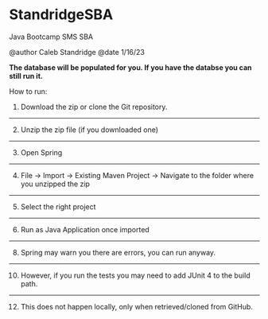 # StandridgeSBA
Java Bootcamp SMS SBA

@author Caleb Standridge
@date 1/16/23

**The database will be populated for you. If you have the databse you can still run it.**


How to run:
1. Download the zip or clone the Git repository.
---------------------------------------------
2. Unzip the zip file (if you downloaded one)
---------------------------------------------
3. Open Spring
---------------------------------------------
4. File -> Import -> Existing Maven Project -> Navigate to the folder where you unzipped the zip
---------------------------------------------
5. Select the right project
---------------------------------------------
6. Run as Java Application once imported
---------------------------------------------
8. Spring may warn you there are errors, you can run anyway.
---------------------------------------------
10. However, if you run the tests you may need to add JUnit 4 to the build path.
---------------------------------------------
12. This does not happen locally, only when retrieved/cloned from GitHub.

